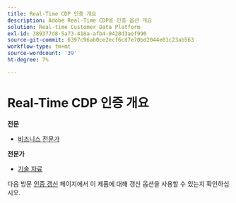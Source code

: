 ```yaml
---
title: Real-Time CDP 인증 개요
description: Adobe Real-Time CDP용 인증 옵션 개요
solution: Real-time Customer Data Platform
exl-id: 389377d8-5a73-418a-afb4-9428d3aef990
source-git-commit: 6397c96ab0ce2ecf6cd7e70bd2044e01c23ab563
workflow-type: tm+mt
source-wordcount: '39'
ht-degree: 7%

---
```


# Real-Time CDP 인증 개요

**전문**

* [비즈니스 전문가](/help/certifications/rtcdp/rtcdp-p-business.md) <!--AD0-E602-->

**전문가**

* [기술 자료](/help/certifications/rtcdp/rtcdp-e-technical.md) <!--AD0-E600 and E601-->

다음 방문 [인증 갱신](/help/certifications/renew.md) 페이지에서 이 제품에 대해 갱신 옵션을 사용할 수 있는지 확인하십시오.

